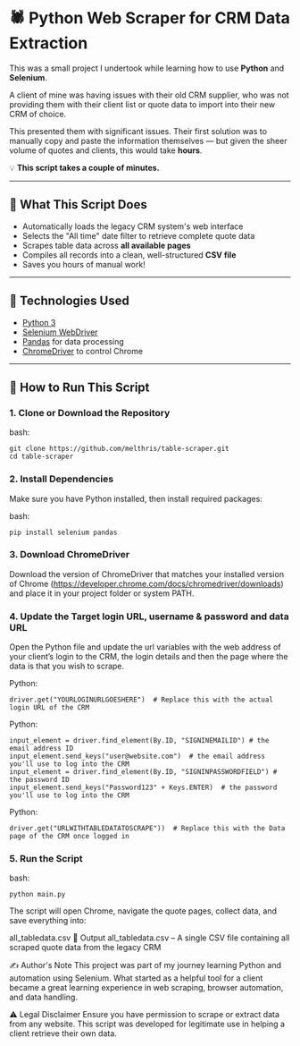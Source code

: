 # 🕷️ Python Web Scraper for CRM Data Extraction

This was a small project I undertook while learning how to use **Python** and **Selenium**.

A client of mine was having issues with their old CRM supplier, who was not providing them with their client list or quote data to import into their new CRM of choice.

This presented them with significant issues. Their first solution was to manually copy and paste the information themselves — but given the sheer volume of quotes and clients, this would take **hours**.

💡 **This script takes a couple of minutes.**

---

## 📌 What This Script Does

- Automatically loads the legacy CRM system's web interface
- Selects the "All time" date filter to retrieve complete quote data
- Scrapes table data across **all available pages**
- Compiles all records into a clean, well-structured **CSV file**
- Saves you hours of manual work!

---

## 🧰 Technologies Used

- [Python 3](https://www.python.org/)
- [Selenium WebDriver](https://www.selenium.dev/)
- [Pandas](https://pandas.pydata.org/) for data processing
- [ChromeDriver](https://sites.google.com/a/chromium.org/chromedriver/) to control Chrome

---

## 🚀 How to Run This Script

### 1. Clone or Download the Repository
bash:
```
git clone https://github.com/melthris/table-scraper.git
cd table-scraper
```
### 2. Install Dependencies
Make sure you have Python installed, then install required packages:

bash:
```
pip install selenium pandas
```
### 3. Download ChromeDriver
Download the version of ChromeDriver that matches your installed version of Chrome (https://developer.chrome.com/docs/chromedriver/downloads) and place it in your project folder or system PATH.

### 4. Update the Target login URL, username & password and data URL
Open the Python file and update the url variables with the web address of your client’s login to the CRM, the login details and then the page where the data is that you wish to scrape. 

Python:
```
driver.get("YOURLOGINURLGOESHERE")  # Replace this with the actual login URL of the CRM
```
Python:
```
input_element = driver.find_element(By.ID, "SIGNINEMAILID") # the email address ID
input_element.send_keys("user@website.com")  # the email address you'll use to log into the CRM
input_element = driver.find_element(By.ID, "SIGNINPASSWORDFIELD") # the password ID
input_element.send_keys("Password123" + Keys.ENTER)  # the password you'll use to log into the CRM
```

Python:
```
driver.get("URLWITHTABLEDATATOSCRAPE"))  # Replace this with the Data page of the CRM once logged in
```
### 5. Run the Script
bash:
```
python main.py
```

The script will open Chrome, navigate the quote pages, collect data, and save everything into:

all_tabledata.csv
📁 Output
all_tabledata.csv – A single CSV file containing all scraped quote data from the legacy CRM

✍️ Author's Note
This project was part of my journey learning Python and automation using Selenium. What started as a helpful tool for a client became a great learning experience in web scraping, browser automation, and data handling.

⚠️ Legal Disclaimer
Ensure you have permission to scrape or extract data from any website. This script was developed for legitimate use in helping a client retrieve their own data.

